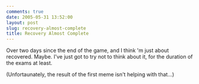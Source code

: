 ```yaml
---
comments: true
date: 2005-05-31 13:52:00
layout: post
slug: recovery-almost-complete
title: Recovery Almost Complete
---
```


Over two days since the end of the game, and I think 'm just about recovered.  Maybe.  I've just got to try not to think about it, for the duration of the exams at least.  

(Unfortaunately, the result of the first meme isn't helping with that...)  


